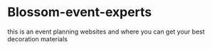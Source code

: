 # Blossom-event-experts
 this is an event planning websites and where you can get your best decoration materials
